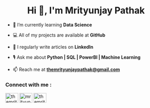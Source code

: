 <h1 align="center">Hi 👋, I'm Mrityunjay Pathak</h1>

- 🌱 I’m currently learning **Data Science**

- 💻 All of my projects are available at **GitHub**

- 📝 I regularly write articles on **LinkedIn**

- 🎙️ Ask me about **Python | SQL | PowerBI | Machine Learning**

- 📫 Reach me at **themrityunjaypathak@gmail.com**

<h3 align="left">Connect with me :</h3>
<p align="left">
<a href="https://www.linkedin.com/in/themrityunjaypathak" target="blank"><img align="center" src="https://raw.githubusercontent.com/rahuldkjain/github-profile-readme-generator/master/src/images/icons/Social/linked-in-alt.svg" alt="themrityunjaypathak" height="30" width="40" /></a>
<a href="https://www.hackerrank.com/mrityunjaypathak" target="blank"><img align="center" src="https://raw.githubusercontent.com/rahuldkjain/github-profile-readme-generator/master/src/images/icons/Social/hackerrank.svg" alt="mrityunjaypathak" height="30" width="40" /></a>
<a href="https://kaggle.com/themrityunjaypathak" target="blank"><img align="center" src="https://raw.githubusercontent.com/rahuldkjain/github-profile-readme-generator/master/src/images/icons/Social/kaggle.svg" alt="themrityunjaypathak" height="30" width="40" /></a>
</p>
